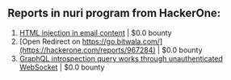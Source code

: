 ## Reports in nuri program from HackerOne:
1. [HTML injection in email content](https://hackerone.com/reports/786976) | $0.0 bounty
2. [Open Redirect on https://go.bitwala.com/](https://hackerone.com/reports/967284) | $0.0 bounty
3. [GraphQL introspection query works through unauthenticated WebSocket](https://hackerone.com/reports/862835) | $0.0 bounty